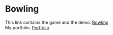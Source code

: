 # Bowling

This link contains the game and the demo. 
[Bowling](https://1drv.ms/f/s!AvUx-Nw-n4S1gpEO5LMwl4EZ5_X7TA)<br />
My portfolio. 
[Portfolio](https://1drv.ms/f/s!AvUx-Nw-n4S1gpEMnHikz0Pr_crw-Q)
